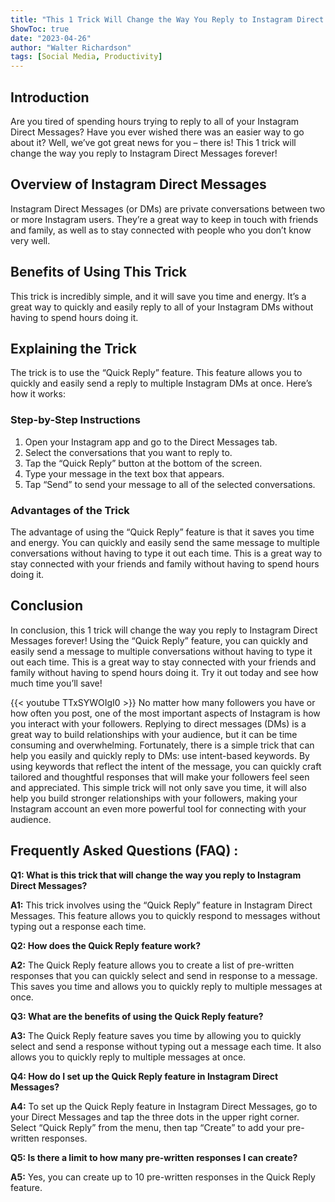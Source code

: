 ```yaml
---
title: "This 1 Trick Will Change the Way You Reply to Instagram Direct Messages Forever!"
ShowToc: true 
date: "2023-04-26"
author: "Walter Richardson" 
tags: [Social Media, Productivity]
---
```

## Introduction 
Are you tired of spending hours trying to reply to all of your Instagram Direct Messages? Have you ever wished there was an easier way to go about it? Well, we’ve got great news for you – there is! This 1 trick will change the way you reply to Instagram Direct Messages forever! 

## Overview of Instagram Direct Messages 
Instagram Direct Messages (or DMs) are private conversations between two or more Instagram users. They’re a great way to keep in touch with friends and family, as well as to stay connected with people who you don’t know very well.

## Benefits of Using This Trick 
This trick is incredibly simple, and it will save you time and energy. It’s a great way to quickly and easily reply to all of your Instagram DMs without having to spend hours doing it. 

## Explaining the Trick 
The trick is to use the “Quick Reply” feature. This feature allows you to quickly and easily send a reply to multiple Instagram DMs at once. Here’s how it works:

### Step-by-Step Instructions 
1. Open your Instagram app and go to the Direct Messages tab. 
2. Select the conversations that you want to reply to. 
3. Tap the “Quick Reply” button at the bottom of the screen. 
4. Type your message in the text box that appears. 
5. Tap “Send” to send your message to all of the selected conversations. 

### Advantages of the Trick 
The advantage of using the “Quick Reply” feature is that it saves you time and energy. You can quickly and easily send the same message to multiple conversations without having to type it out each time. This is a great way to stay connected with your friends and family without having to spend hours doing it. 

## Conclusion 
In conclusion, this 1 trick will change the way you reply to Instagram Direct Messages forever! Using the “Quick Reply” feature, you can quickly and easily send a message to multiple conversations without having to type it out each time. This is a great way to stay connected with your friends and family without having to spend hours doing it. Try it out today and see how much time you’ll save!

{{< youtube TTxSYWOIgI0 >}} 
No matter how many followers you have or how often you post, one of the most important aspects of Instagram is how you interact with your followers. Replying to direct messages (DMs) is a great way to build relationships with your audience, but it can be time consuming and overwhelming. Fortunately, there is a simple trick that can help you easily and quickly reply to DMs: use intent-based keywords. By using keywords that reflect the intent of the message, you can quickly craft tailored and thoughtful responses that will make your followers feel seen and appreciated. This simple trick will not only save you time, it will also help you build stronger relationships with your followers, making your Instagram account an even more powerful tool for connecting with your audience.

## Frequently Asked Questions (FAQ) :
**Q1: What is this trick that will change the way you reply to Instagram Direct Messages?**

**A1:** This trick involves using the “Quick Reply” feature in Instagram Direct Messages. This feature allows you to quickly respond to messages without typing out a response each time. 

**Q2: How does the Quick Reply feature work?**

**A2:** The Quick Reply feature allows you to create a list of pre-written responses that you can quickly select and send in response to a message. This saves you time and allows you to quickly reply to multiple messages at once. 

**Q3: What are the benefits of using the Quick Reply feature?**

**A3:** The Quick Reply feature saves you time by allowing you to quickly select and send a response without typing out a message each time. It also allows you to quickly reply to multiple messages at once. 

**Q4: How do I set up the Quick Reply feature in Instagram Direct Messages?**

**A4:** To set up the Quick Reply feature in Instagram Direct Messages, go to your Direct Messages and tap the three dots in the upper right corner. Select “Quick Reply” from the menu, then tap “Create” to add your pre-written responses. 

**Q5: Is there a limit to how many pre-written responses I can create?**

**A5:** Yes, you can create up to 10 pre-written responses in the Quick Reply feature.


